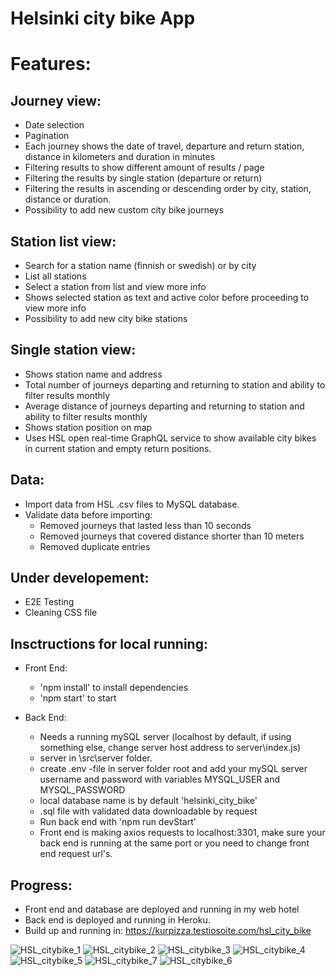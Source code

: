 # Helsinki city bike App

# Features: 

## Journey view:
  
  * Date selection
   * Pagination
   * Each journey shows the date of travel, departure and return station, distance in kilometers and duration in minutes
  * Filtering results to show different amount of results / page
* Filtering the results by single station (departure or return)
* Filtering the results in ascending or descending order by city, station, distance or duration.
* Possibility to add new custom city bike journeys


## Station list view:
* Search for a station name (finnish or swedish) or by city
* List all stations
* Select a station from list and view more info
* Shows selected station as text and active color before proceeding to view more info
* Possibility to add new city bike stations

## Single station view: 
* Shows station name and address
* Total number of journeys departing and returning to station and ability to filter results monthly
* Average distance of journeys departing and returning to station and ability to filter results monthly
* Shows station position on map
* Uses HSL open real-time GraphQL service to show available city bikes in current station and empty return positions.

## Data:
* Import data from HSL .csv files to MySQL database.
* Validate data before importing:
  * Removed journeys that lasted less than 10 seconds
  * Removed journeys that covered distance shorter than 10 meters
  * Removed duplicate entries

## Under developement: 
* E2E Testing
* Cleaning CSS file

 ## Insctructions for local running:
 * Front End:
   * 'npm install' to install dependencies
   * 'npm start' to start 
   
* Back End:
  * Needs a running mySQL server (localhost by default, if using something else, change server host address to server\index.js) 
  * server in \src\server folder. 
  * create .env -file in server folder root and add your mySQL server username and password with variables MYSQL_USER and MYSQL_PASSWORD
  * local database name is by default 'helsinki_city_bike'
  * .sql file with validated data downloadable by request
  * Run back end with 'npm run devStart'
  * Front end is making axios requests to localhost:3301, make sure your back end is running at the same port or you need to change front end request url's. 
  

## Progress: 
* Front end and database are deployed and running in my web hotel
* Back end is deployed and running in Heroku.
* Build up and running in: https://kurpizza.testiosoite.com/hsl_city_bike


![HSL_citybike_1](https://user-images.githubusercontent.com/109145769/184131606-50b503f2-79fc-4f04-b240-deefa5f24341.jpg)
![HSL_citybike_2](https://user-images.githubusercontent.com/109145769/184131634-6052cf67-e0c1-486a-97b2-b63d3f23d593.jpg)
![HSL_citybike_3](https://user-images.githubusercontent.com/109145769/184131647-aac2e882-b830-4702-bc54-f6e171072443.jpg)
![HSL_citybike_4](https://user-images.githubusercontent.com/109145769/184131678-e5564f41-cbe4-48ba-a727-f7569483b2a8.jpg)
![HSL_citybike_5](https://user-images.githubusercontent.com/109145769/184131703-d15f006c-ddf3-459e-9258-b82caedae0fd.jpg)
![HSL_citybike_7](https://user-images.githubusercontent.com/109145769/184131773-82bec413-2446-4e68-b378-25a7e21ee52a.jpg)
![HSL_citybike_6](https://user-images.githubusercontent.com/109145769/184131782-115deff2-a5bc-458e-be3e-fe92e9f1fc7a.jpg)



